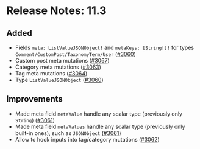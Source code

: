 # Release Notes: 11.3

## Added

- Fields `meta: ListValueJSONObject!` and `metaKeys: [String!]!` for types `Comment/CustomPost/TaxonomyTerm/User` ([#3060](https://github.com/GatoGraphQL/GatoGraphQL/pull/3060))
- Custom post meta mutations ([#3067](https://github.com/GatoGraphQL/GatoGraphQL/pull/3067))
- Category meta mutations ([#3063](https://github.com/GatoGraphQL/GatoGraphQL/pull/3063))
- Tag meta mutations ([#3064](https://github.com/GatoGraphQL/GatoGraphQL/pull/3064))
- Type `ListValueJSONObject` ([#3060](https://github.com/GatoGraphQL/GatoGraphQL/pull/3060))

## Improvements

- Made meta field `metaValue` handle any scalar type (previously only `String`) ([#3061](https://github.com/GatoGraphQL/GatoGraphQL/pull/3061))
- Made meta field `metaValues` handle any scalar type (previously only built-in ones), such as `JSONObject` ([#3061](https://github.com/GatoGraphQL/GatoGraphQL/pull/3061))
- Allow to hook inputs into tag/category mutations ([#3062](https://github.com/GatoGraphQL/GatoGraphQL/pull/3062))
